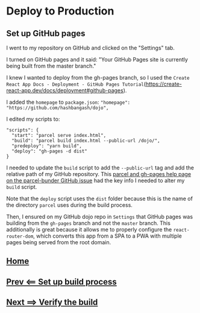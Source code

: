 # Deploy to Production

## Set up GitHub pages

I went to my repository on GitHub and clicked on the "Settings" tab.

I turned on GitHub pages and it said: "Your GitHub Pages site is currently being built from the master branch."

I knew I wanted to deploy from the gh-pages branch, so I used the `Create React App Docs - Deployment - GitHub Pages Tutorial`(https://create-react-app.dev/docs/deployment#github-pages).

I added the `homepage` to `package.json`:
`"homepage": "https://github.com/hashbangash/dojo",`

I edited my scripts to:
```
"scripts": {
  "start": "parcel serve index.html",
  "build": "parcel build index.html --public-url /dojo/",
  "predeploy": "yarn build",
  "deploy": "gh-pages -d dist"
}
```
I needed to update the `build` script to add the `--public-url` tag and add the relative path of my GitHub repository. This [parcel and gh-pages help page on the parcel-bunder GitHub issue](https://github.com/parcel-bundler/parcel/issues/505) had the key info I needed to alter my `build` script.

Note that the `deploy` script uses the `dist` folder because this is the name of the directory `parcel` uses during the build process.

Then, I ensured on my GitHub dojo repo in `Settings` that GitHub pages was building from the `gh-pages` branch and not the `master` branch. This additionally is great because it allows me to properly configure the `react-router-dom`, which converts this app from a SPA to a PWA with multiple pages being served from the root domain.

## [Home](./../README.md)
## [Prev <== Set up build process](./build_process.md)
## [Next ==> Verify the build](./verify.md)
